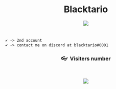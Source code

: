 <h1 align="center">Blacktario</h1>


<p align="center">
   <img src="https://api.lanyard.rest/v1/users/938138466775097384">
   
   
#
```diff
✔ -> 2nd account
✔ -> contact me on discord at blacktario#0001
```

### <p align="center">👓&nbsp; Visiters number </p>
<br>
<p align="center">
  <img src="https://profile-counter.glitch.me/blacktariooo/count.svg" />
</p>


